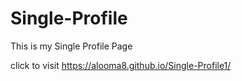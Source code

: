 # Single-Profile
This is my Single Profile Page



click to visit 
 https://alooma8.github.io/Single-Profile1/

